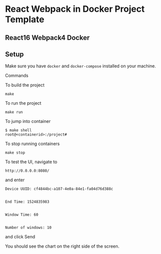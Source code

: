 # React Webpack in Docker Project Template

## React16 Webpack4 Docker

## Setup

Make sure you have `docker` and `docker-compose` installed on your machine.

Commands

To build the project

    make

To run the project

    make run

To jump into container

    $ make shell
    root@<containerid>:/project#

To stop running containers

    make stop

To test the UI, navigate to

    http://0.0.0.0:8080/

and enter 
   
    Device UUID: cf4844bc-a107-4e0a-84e1-fa04d76d388c
                   
 
    End Time: 1524835983


    Window Time: 60

   
    Number of windows: 10

and click Send

You should see the chart on the right side of the screen.
